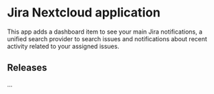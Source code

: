 # Jira Nextcloud application

This app adds a dashboard item to see your main Jira notifications, a unified search provider to search issues
and notifications about recent activity related to your assigned issues.

## Releases

...
